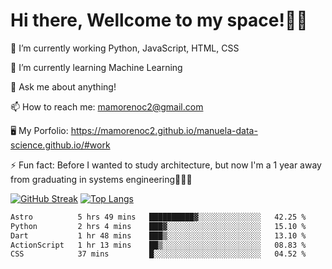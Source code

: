 # Hi there, Wellcome to my space!✌🏾

🔭 I’m currently working Python, JavaScript, HTML, CSS

🌱 I’m currently learning Machine Learning

💬 Ask me about anything!

📫 How to reach me: mamorenoc2@gmail.com

🖥️ My Porfolio: https://mamorenoc2.github.io/manuela-data-science.github.io/#work

⚡ Fun fact: Before I wanted to study architecture, but now I'm a 1 year away from graduating in systems engineering🤣🤣🤣

[![GitHub Streak](https://streak-stats.demolab.com/?user=mamorenoc2&theme=tokyonight_duo)](https://git.io/streak-stats)                 [![Top Langs](https://github-readme-stats.vercel.app/api/top-langs/?username=mamorenoc2&layout=compact&theme=tokyonight)](https://github.com/anuraghazra/github-readme-stats)

<!--START_SECTION:waka-->

```txt
Astro          5 hrs 49 mins   ██████████▓░░░░░░░░░░░░░░   42.25 %
Python         2 hrs 4 mins    ███▓░░░░░░░░░░░░░░░░░░░░░   15.10 %
Dart           1 hr 48 mins    ███▒░░░░░░░░░░░░░░░░░░░░░   13.10 %
ActionScript   1 hr 13 mins    ██▒░░░░░░░░░░░░░░░░░░░░░░   08.83 %
CSS            37 mins         █░░░░░░░░░░░░░░░░░░░░░░░░   04.52 %
```

<!--END_SECTION:waka-->
